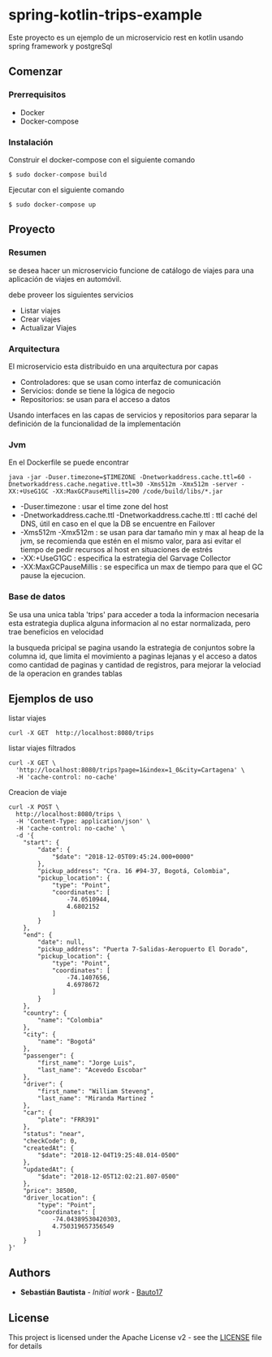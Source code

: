 # spring-kotlin-trips-example
Este proyecto es un ejemplo de un microservicio rest en kotlin usando spring framework y postgreSql

## Comenzar

### Prerrequisitos

* Docker
* Docker-compose

### Instalación

Construir el docker-compose con el siguiente comando
```
$ sudo docker-compose build
```

Ejecutar con el siguiente comando
```
$ sudo docker-compose up
```

## Proyecto

### Resumen
se desea hacer un microservicio funcione de catálogo de viajes para una aplicación de viajes en automóvil.

debe proveer los siguientes servicios
* Listar viajes
* Crear viajes
* Actualizar Viajes

### Arquitectura
El microservicio esta distribuido en una arquitectura por capas
* Controladores: que se usan como interfaz de comunicación
* Servicios: donde se tiene la lógica de negocio
* Repositorios: se usan para el acceso a datos

Usando interfaces en las capas de servicios y repositorios para separar la definición de la funcionalidad de la implementación 

### Jvm
En el Dockerfile se puede encontrar
```
java -jar -Duser.timezone=$TIMEZONE -Dnetworkaddress.cache.ttl=60 -Dnetworkaddress.cache.negative.ttl=30 -Xms512m -Xmx512m -server -XX:+UseG1GC -XX:MaxGCPauseMillis=200 /code/build/libs/*.jar
```

* -Duser.timezone : usar el time zone del host
* -Dnetworkaddress.cache.ttl -Dnetworkaddress.cache.ttl : ttl caché del DNS, útil en caso en el que la DB se encuentre en Failover
* -Xms512m -Xmx512m : se usan para dar tamaño min y max al heap de la jvm, se recomienda que estén en el mismo valor, para asi evitar el tiempo de pedir recursos al host en situaciones de estrés
* -XX:+UseG1GC : especifica la estrategia del Garvage Collector
* -XX:MaxGCPauseMillis : se especifica un max de tiempo para que el GC pause la ejecucion.

### Base de datos
Se usa una unica tabla 'trips' para acceder a toda la informacion necesaria esta estrategia duplica alguna informacion al no estar normalizada, pero trae beneficios en velocidad

la busqueda pricipal se pagina usando la estrategia de conjuntos sobre la columna id, que limita el movimiento a paginas lejanas y el acceso a datos como cantidad de paginas y cantidad de registros, para mejorar la velociad de la operacion en grandes tablas

## Ejemplos de uso

listar viajes
```
curl -X GET  http://localhost:8080/trips
```

listar viajes filtrados
```
curl -X GET \
  'http://localhost:8080/trips?page=1&index=1_0&city=Cartagena' \
  -H 'cache-control: no-cache'
```

Creacion de viaje
```
curl -X POST \
  http://localhost:8080/trips \
  -H 'Content-Type: application/json' \
  -H 'cache-control: no-cache' \
  -d '{
    "start": {
        "date": {
            "$date": "2018-12-05T09:45:24.000+0000"
        },
        "pickup_address": "Cra. 16 #94-37, Bogotá, Colombia",
        "pickup_location": {
            "type": "Point",
            "coordinates": [
                -74.0510944,
                4.6802152
            ]
        }
    },
    "end": {
        "date": null,
        "pickup_address": "Puerta 7-Salidas-Aeropuerto El Dorado",
        "pickup_location": {
            "type": "Point",
            "coordinates": [
                -74.1407656,
                4.6978672
            ]
        }
    },
    "country": {
        "name": "Colombia"
    },
    "city": {
        "name": "Bogotá"
    },
    "passenger": {
        "first_name": "Jorge Luis",
        "last_name": "Acevedo Escobar"
    },
    "driver": {
        "first_name": "William Steveng",
        "last_name": "Miranda Martinez "
    },
    "car": {
        "plate": "FRR391"
    },
    "status": "near",
    "checkCode": 0,
    "createdAt": {
        "$date": "2018-12-04T19:25:48.014-0500"
    },
    "updatedAt": {
        "$date": "2018-12-05T12:02:21.807-0500"
    },
    "price": 38500,
    "driver_location": {
        "type": "Point",
        "coordinates": [
            -74.04389530420303,
            4.750319657356549
        ]
    }
}'
```


## Authors

* **Sebastián Bautista** - *Initial work* - [Bauto17](https://github.com/bauto17)

## License

This project is licensed under the Apache License v2 - see the [LICENSE](LICENSE.md) file for details


